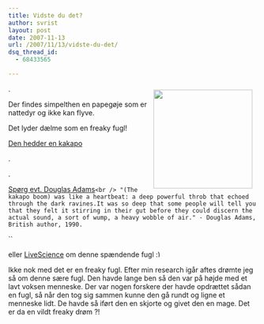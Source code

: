 ```yaml
---
title: Vidste du det?
author: svrist
layout: post
date: 2007-11-13
url: /2007/11/13/vidste-du-det/
dsq_thread_id:
  - 68433565

---
```

[<img src="http://svrist.files.wordpress.com/2007/11/kakapo.jpg" align="right" border="0" hspace="10" vspace="10" width="200" />][1]

.

Der findes simpelthen en papegøje som er nattedyr og ikke kan flyve.
  
Det lyder dælme som en freaky fugl!
  
[Den hedder en kakapo][2]

.

.

<a href="http://en.wikipedia.org/wiki/Last_Chance_to_See" title="Douglas Adams, Last chance to see" target="_blank">Spørg evt. Douglas Adams</a>`<br />
"(The kakapo boom) was like a heartbeat: a deep powerful throb that echoed through the dark ravines.It was so deep that some people will tell you that they felt it stirring in their gut before they could discern the actual sound, a sort of wump, a heavy wobble of air." - Douglas Adams, British author, 1990.`

``
  
eller <a href="http://www.livescience.com/animals/top10_vestigial_organs-1.html" title="Live Science - top 10 Useless Limbs (and Other Vestigial Organs)" target="_blank">LiveScience</a> om denne spændende fugl <img src="http://blog.vrist.dk/newwp/wp-includes/images/smilies/simple-smile.png" alt=":)" class="wp-smiley" style="height: 1em; max-height: 1em;" />

Ikke nok med det er en freaky fugl. Efter min research igår aftes drømte jeg så om denne sære fugl. Den havde lange ben så den var på højde med et lavt voksen menneske. Der var nogen forskere der havde opdrættet sådan en fugl, så når den tog sig sammen kunne den gå rundt og ligne et menneske lidt. De havde så iført den en skjorte og givet den en mage. Det er da en vildt freaky drøm ?!

 [1]: http://www.heritage-expeditions.com/travel/news-030706/
 [2]: http://www.kakapo.org.nz/index1.html